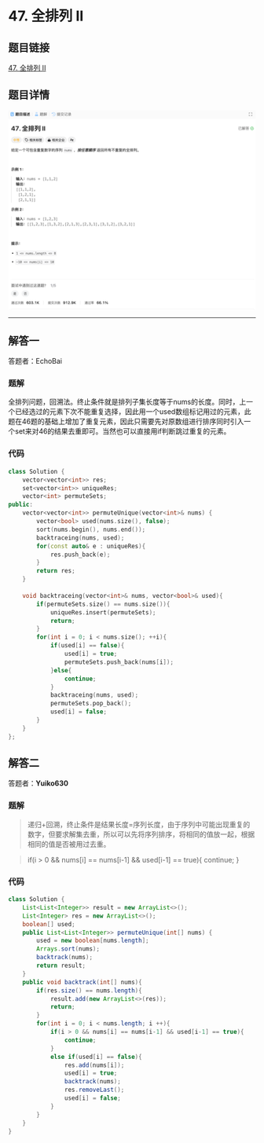 # 47. 全排列 II
## 题目链接  
[47. 全排列 II](https://leetcode.cn/problems/permutations-ii/description/)
## 题目详情
![题目图片](Img/47.png)

***
## 解答一
答题者：EchoBai

### 题解
全排列问题，回溯法。终止条件就是排列子集长度等于nums的长度。同时，上一个已经选过的元素下次不能重复选择，因此用一个used数组标记用过的元素，此题在46题的基础上增加了重复元素，因此只需要先对原数组进行排序同时引入一个set来对46的结果去重即可。当然也可以直接用if判断跳过重复的元素。

### 代码
``` cpp
class Solution {
    vector<vector<int>> res;
    set<vector<int>> uniqueRes;
    vector<int> permuteSets;
public:
    vector<vector<int>> permuteUnique(vector<int>& nums) {
        vector<bool> used(nums.size(), false);
        sort(nums.begin(), nums.end());
        backtraceing(nums, used);
        for(const auto& e : uniqueRes){
            res.push_back(e);
        }
        return res;
    }

    void backtraceing(vector<int>& nums, vector<bool>& used){
        if(permuteSets.size() == nums.size()){
            uniqueRes.insert(permuteSets);
            return;
        }
        for(int i = 0; i < nums.size(); ++i){
            if(used[i] == false){
                used[i] = true;
                permuteSets.push_back(nums[i]);
            }else{
                continue;
            }
            backtraceing(nums, used);
            permuteSets.pop_back();
            used[i] = false;
        }
    }
};
```


## 解答二
答题者：**Yuiko630**

### 题解
>递归+回溯，终止条件是结果长度=序列长度，由于序列中可能出现重复的数字，但要求解集去重，所以可以先将序列排序，将相同的值放一起，根据相同的值是否被用过去重。

>if(i > 0 && nums[i] == nums[i-1] && used[i-1] == true){
    continue;
}

### 代码
``` Java
class Solution {
    List<List<Integer>> result = new ArrayList<>();
    List<Integer> res = new ArrayList<>();
    boolean[] used;
    public List<List<Integer>> permuteUnique(int[] nums) {
        used = new boolean[nums.length];
        Arrays.sort(nums);
        backtrack(nums);
        return result;
    }
    public void backtrack(int[] nums){
        if(res.size() == nums.length){
            result.add(new ArrayList<>(res));
            return;
        }
        for(int i = 0; i < nums.length; i ++){
            if(i > 0 && nums[i] == nums[i-1] && used[i-1] == true){
                continue;
            }
            else if(used[i] == false){
                res.add(nums[i]);
                used[i] = true;
                backtrack(nums);
                res.removeLast();
                used[i] = false;
            }
        }
    }
}
```